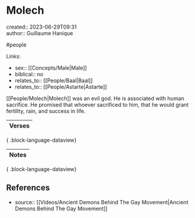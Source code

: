 # Molech

created:: 2023-06-29T09:31  
author:: Guillaume Hanique

#people

Links:

- sex:: [[Concepts/Male\|Male]]
- biblical:: no
- relates_to:: [[People/Baal\|Baal]]
- relates_to:: [[People/Astarte\|Astarte]]

[[People/Molech\|Molech]] was an evil god. He is associated with human sacrifice. He promised that whoever sacrificed to him, that he would grant fertility, rain, and success in life.

| Verses |
| ------ |

{ .block-language-dataview}

| Notes |
| ----- |

{ .block-language-dataview}

## References

- source:: [[Videos/Ancient Demons Behind The Gay Movement\|Ancient Demons Behind The Gay Movement]]
